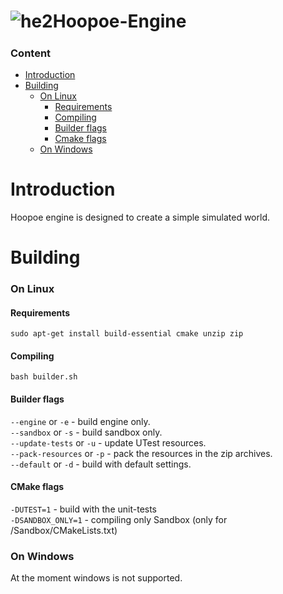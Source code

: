 # ![he2](https://user-images.githubusercontent.com/34447743/121752164-da28ff80-cb0f-11eb-9172-3b678d40b3a5.png)Hoopoe-Engine
##### <h3>Content</h3>
 - [Introduction](#introduction)<br/>
 - [Building](#building)
      - [On Linux](#building-linux)
           - [Requirements](#building-linux-requirements)
           - [Compiling](#building-linux-compiling)
           - [Builder flags](#building-linux-builder-flags)
           - [Cmake flags](#building-cmake-flags)
      - [On Windows](#building-windows)

<a name="introduction"><h1>Introduction</h1></a>
Hoopoe engine is designed to create a simple simulated world.

<a name="building"><h1>Building</h1></a>
<a name="building-linux"><h3>On Linux</h3></a>
<a name="building-linux-requirements"><h4>Requirements</h4></a>

```no-highlight
sudo apt-get install build-essential cmake unzip zip
```
<a name="building-linux-compiling"><h4>Compiling</h4></a>

```no-highlight
bash builder.sh
```
<a name="building-linux-builder-flags"><h4>Builder flags</h4></a>
<code>--engine</code> or <code>-e</code> - build engine only.<br/>
<code>--sandbox</code> or <code>-s</code> - build sandbox only.<br/>
<code>--update-tests</code> or <code>-u</code> - update UTest resources.<br/>
<code>--pack-resources</code> or <code>-p</code> - pack the resources in the zip archives.<br/>
<code>--default</code> or <code>-d</code> - build with default settings.<br/>

<a name="building-cmake-flags"><h4>CMake flags</h4></a>
<code>-DUTEST=1</code> - build with the unit-tests<br/>
<code>-DSANDBOX_ONLY=1</code> - compiling only Sandbox (only for /Sandbox/CMakeLists.txt)<br/>

<a name="building-windows"><h3>On Windows</h3></a>
At the moment windows is not supported.

